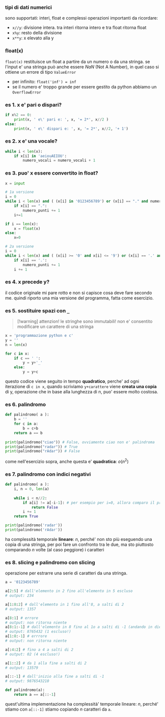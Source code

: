 ### tipi di dati numerici
sono supportati: interi, float e complessi
operazioni importanti da ricordare:
* `x//y`: divisione intera. tra interi ritorna intero e tra float ritorna float
* `x%y`: resto della divisione
* `x**y`: x elevato alla y

### float(x)
`float(x)` restituisce un float a partire da un numero o da una stringa.
se l'input e' una stringa può anche essere *NaN* (Not A Number), in quel caso si ottiene un errore di tipo `ValueError`
* per infinito: `float('inf') = inf`
* se il numero e' troppo grande per essere gestito da python abbiamo un `OverflowError`

### es 1. x e' pari o dispari?
```python
if x%2 == 0:
	print(x, ' e\' pari e: ', x, '= 2*', x//2 )
else:
	print(x, ' e\' dispari e: ', x, '= 2*', x//2, '+ 1')
```

### es 2. x e' una vocale?
```python
while i < len(x):
	if x[i] in 'aeiouAEIOU':
		numero_vocali = numero_vocali + 1
```


### es 3. puo' x essere convertito in float?
```python
x = input

# 1a versione
i = 0
while i < len(x) and ( (x[i] in '0123456789') or (x[i] == "." and numero_punti == 0)):
	if x[i] == ".":
		numero_punti += 1
	i+=1

if i == len(x):
	x = float(x)
else:
	x=0

# 2a versione
i = 0
while i < len(x) and ( (x[i] >= '0' and x[i] <= '9') or (x[i] == '.' and numero_punti == 0) ):
    if x[i] == '.':
        numero_punti += 1
    i += 1

```

### es 4. x precede y?
il codice originale mi pare rotto e non si capisce cosa deve fare secondo me. quindi riporto una mia versione del programma, fatta come esercizio.

### es 5. sostituire spazi con `_`
> [!warning] attenzion!
> le stringhe sono immutabili! non e' consentito modificare un carattere di una stringa

```python
x = 'programmazione python e c'
y = ''
n = len(x)

for c in x:
	if c == ' ':
		y = y+'_'
	else:
		y = y+c
```
questo codice viene seguito in tempo **quadratico**, perche' ad ogni iterazione di `c in x`, quando scriviamo `y+carattere` viene **creata una copia** di y, operazione che in base alla lunghezza di n, puo' essere molto costosa.

### es 6. palindromo

```python
def palindromo( a ):
    b = ''
    for c in a:
        b = c+b
    return a == b
    
print(palindromo("ciao")) # False, ovviamente ciao non e' palindroma
print(palindromo("radar")) # True
print(palindromo("rAdar")) # False
```

come nell'esercizio sopra, anche questa e' **quadratica**: $o(n^2)$ 

### es 7. palindromo con indici negativi
```python
def palindromo( a ):
    i, n = 0, len(a)
    
    while i < n//2:
        if a[i] != a[-i-1]: # per esempio per i=0, allora comparo il primo elemento con l'ultimo
            return False
        i += 1
    return True

print(palindromo('radar'))    
print(palindromo('rAdar')) 
```
ha complessità temporale **lineare**: $n$, perché' non sto più eseguendo una copia di una stringa, per poi fare un confronto tra le due, ma sto piuttosto comparando $n$ volte (al caso peggiore) i caratteri 
### es 8. slicing e palindromo con slicing
operazione per estrarre una serie di caratteri da una stringa.
```python
a = '0123456789'

a[2:5] # dall'elemento in 2 fino all'elemento in 5 escluso
# output: 234

a[1:8:2] # dall'elemento in 1 fino all'8, a salti di 2
# output: 1357

a[8:1] # errore
# output: non ritorna niente
a[8:1:-1] # dall'elemento in 8 fino al 1o a salti di -1 (andando in dietro)
# output: 8765432 (1 escluso!)
a[1:8:-1] # errrore
# output: non ritorna niente

a[:4:2] # fino a 4 a salti di 2
# output: 02 (4 escluso!)

a[1::2] # da 1 alla fine a salti di 2
# output: 13579

a[::-1] # dall'inizio alla fine a salti di -1
# output: 9876543210
```

```python
def palindromo(a):
	return a == a[::-1]
```
quest'ultima implementazione ha complessità' temporale lineare: $n$, perché' stiamo con `a[::-1]` stiamo copiando $n$ caratteri da `a`.


